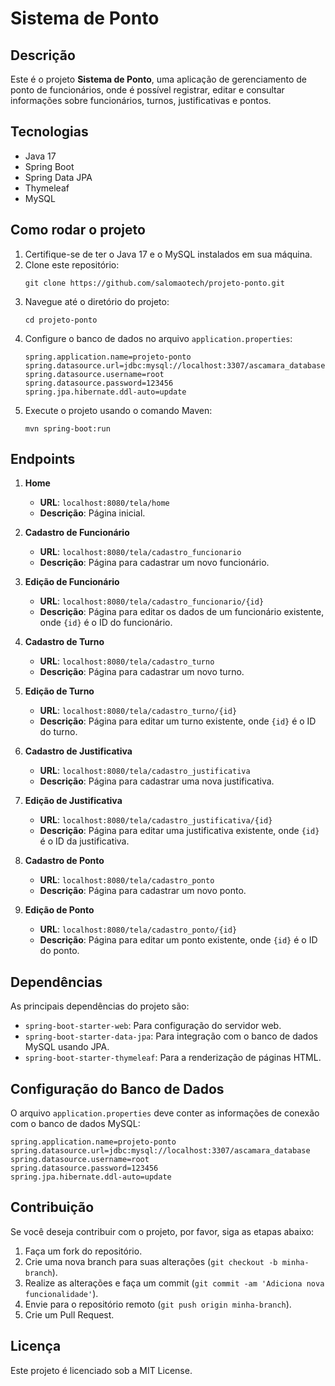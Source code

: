 
# Sistema de Ponto

## Descrição
Este é o projeto **Sistema de Ponto**, uma aplicação de gerenciamento de ponto de funcionários, onde é possível registrar, editar e consultar informações sobre funcionários, turnos, justificativas e pontos.

## Tecnologias
- Java 17
- Spring Boot
- Spring Data JPA
- Thymeleaf
- MySQL

## Como rodar o projeto

1. Certifique-se de ter o Java 17 e o MySQL instalados em sua máquina.
2. Clone este repositório:
   ```
   git clone https://github.com/salomaotech/projeto-ponto.git
   ```
3. Navegue até o diretório do projeto:
   ```
   cd projeto-ponto
   ```
4. Configure o banco de dados no arquivo `application.properties`:
   ```properties
   spring.application.name=projeto-ponto
   spring.datasource.url=jdbc:mysql://localhost:3307/ascamara_database
   spring.datasource.username=root
   spring.datasource.password=123456
   spring.jpa.hibernate.ddl-auto=update
   ```
5. Execute o projeto usando o comando Maven:
   ```
   mvn spring-boot:run
   ```

## Endpoints

1. **Home**
   - **URL**: `localhost:8080/tela/home`
   - **Descrição**: Página inicial.

2. **Cadastro de Funcionário**
   - **URL**: `localhost:8080/tela/cadastro_funcionario`
   - **Descrição**: Página para cadastrar um novo funcionário.

3. **Edição de Funcionário**
   - **URL**: `localhost:8080/tela/cadastro_funcionario/{id}`
   - **Descrição**: Página para editar os dados de um funcionário existente, onde `{id}` é o ID do funcionário.

4. **Cadastro de Turno**
   - **URL**: `localhost:8080/tela/cadastro_turno`
   - **Descrição**: Página para cadastrar um novo turno.

5. **Edição de Turno**
   - **URL**: `localhost:8080/tela/cadastro_turno/{id}`
   - **Descrição**: Página para editar um turno existente, onde `{id}` é o ID do turno.

6. **Cadastro de Justificativa**
   - **URL**: `localhost:8080/tela/cadastro_justificativa`
   - **Descrição**: Página para cadastrar uma nova justificativa.

7. **Edição de Justificativa**
   - **URL**: `localhost:8080/tela/cadastro_justificativa/{id}`
   - **Descrição**: Página para editar uma justificativa existente, onde `{id}` é o ID da justificativa.

8. **Cadastro de Ponto**
   - **URL**: `localhost:8080/tela/cadastro_ponto`
   - **Descrição**: Página para cadastrar um novo ponto.

9. **Edição de Ponto**
   - **URL**: `localhost:8080/tela/cadastro_ponto/{id}`
   - **Descrição**: Página para editar um ponto existente, onde `{id}` é o ID do ponto.

## Dependências

As principais dependências do projeto são:

- `spring-boot-starter-web`: Para configuração do servidor web.
- `spring-boot-starter-data-jpa`: Para integração com o banco de dados MySQL usando JPA.
- `spring-boot-starter-thymeleaf`: Para a renderização de páginas HTML.

## Configuração do Banco de Dados

O arquivo `application.properties` deve conter as informações de conexão com o banco de dados MySQL:

```properties
spring.application.name=projeto-ponto
spring.datasource.url=jdbc:mysql://localhost:3307/ascamara_database
spring.datasource.username=root
spring.datasource.password=123456
spring.jpa.hibernate.ddl-auto=update
```

## Contribuição

Se você deseja contribuir com o projeto, por favor, siga as etapas abaixo:

1. Faça um fork do repositório.
2. Crie uma nova branch para suas alterações (`git checkout -b minha-branch`).
3. Realize as alterações e faça um commit (`git commit -am 'Adiciona nova funcionalidade'`).
4. Envie para o repositório remoto (`git push origin minha-branch`).
5. Crie um Pull Request.

## Licença

Este projeto é licenciado sob a MIT License.
